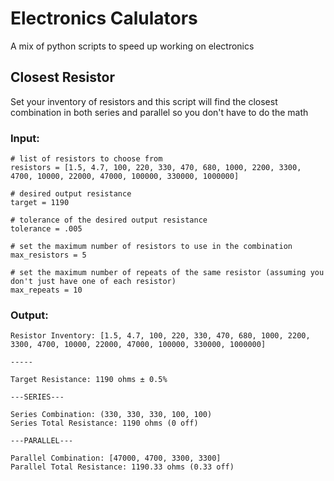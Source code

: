 # Electronics Calulators

A mix of python scripts to speed up working on electronics

## Closest Resistor

Set your inventory of resistors and this script will find the closest combination in both series and parallel so you don't have to do the math

### Input:
```
# list of resistors to choose from
resistors = [1.5, 4.7, 100, 220, 330, 470, 680, 1000, 2200, 3300, 4700, 10000, 22000, 47000, 100000, 330000, 1000000]

# desired output resistance
target = 1190

# tolerance of the desired output resistance
tolerance = .005

# set the maximum number of resistors to use in the combination
max_resistors = 5

# set the maximum number of repeats of the same resistor (assuming you don't just have one of each resistor)
max_repeats = 10
```

### Output:
```
Resistor Inventory: [1.5, 4.7, 100, 220, 330, 470, 680, 1000, 2200, 3300, 4700, 10000, 22000, 47000, 100000, 330000, 1000000]

-----

Target Resistance: 1190 ohms ± 0.5%

---SERIES---

Series Combination: (330, 330, 330, 100, 100)
Series Total Resistance: 1190 ohms (0 off)

---PARALLEL---

Parallel Combination: [47000, 4700, 3300, 3300]
Parallel Total Resistance: 1190.33 ohms (0.33 off)
```
